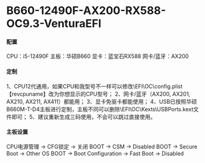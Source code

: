 # B660-12490F-AX200-RX588-OC9.3-VenturaEFI

#### 配置
CPU：i5-12490F
主板：华硕B660
显卡：蓝宝石RX588
网卡/蓝牙：AX200

#### 定制
1、CPU12代通用，如果CPU和我型号不一样可以修改\EFI\OC\config.plist 【revcpuname】改为你想显示的CPU型号；
2、网卡/蓝牙（AX200, AX201, AX210, AX211, AX411）都能用；
3、显卡免驱卡都能使用；
4、USB已按照华硕B660M-T-D4主板进行定制，主板不同可以删除\EFI\OC\Kexts\USBPorts.kext文件即可；
5、建议重新生成三码使用，不会可以跳过直接使用。

#### 主板设置
CPU电源管理 -> CFG锁定 -> 关闭
BOOT -> CSM -> Disabled
BOOT -> Secure Boot -> Other OS
BOOT -> Boot Configuration -> Fast Boot -> Disabled
